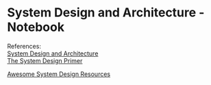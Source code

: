 # System Design and Architecture - Notebook

References:    
[System Design and Architecture](https://github.com/puncsky/system-design-and-architecture#system-design-and-architecture)    
[The System Design Primer](https://github.com/donnemartin/system-design-primer)

[Awesome System Design Resources](https://github.com/ashishps1/awesome-system-design-resources)


